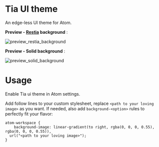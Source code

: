 # Tia UI theme

An edge-less UI theme for Atom.

**Preview - [Restia] background** :

[Restia]: http://frantle.deviantart.com/art/Restia-Ashdoll-485496857

![preview_restia_background](https://i.imgur.com/1w3ZzTW.jpg)

**Preview - Solid background** :

![preview_solid_background](https://i.imgur.com/YgVLsUA.png)

# Usage

Enable Tia ui theme in Atom settings.

Add follow lines to your custom stylesheet, replace `<path to your loving image>` as you want. If needed, also add `background-<option>` rules to perfectly fit your flavor:

```less
atom-workspace {
	background-image: linear-gradient(to right, rgba(0, 0, 0, 0.55), rgba(0, 0, 0, 0.55)),
  url("<path to your loving image>");
}
```
